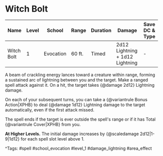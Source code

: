 # Witch Bolt

| Name | Level | School | Range | Duration | Damage | Save DC & Type |
|------|-------|--------|-------|----------|--------|----------------|
| Witch Bolt | 1 | Evocation | 60 ft. | Timed | 2d12 Lightning + 1d12 Lightning | - |

A beam of crackling energy lances toward a creature within range, forming a sustained arc of lightning between you and the target. Make a ranged spell attack against it. On a hit, the target takes {@damage 2d12} Lightning damage.

On each of your subsequent turns, you can take a {@variantrule Bonus Action|XPHB} to deal {@damage 1d12} Lightning damage to the target automatically, even if the first attack missed.

The spell ends if the target is ever outside the spell's range or if it has Total {@variantrule Cover|XPHB} from you.

**At Higher Levels.** The initial damage increases by {@scaledamage 2d12|1-9|1d12} for each spell slot level above 1.

^Tags: #spell #school_evocation #level_1 #damage_lightning #area_effect